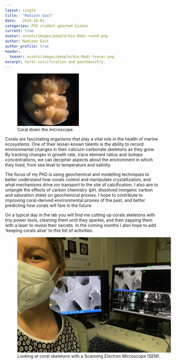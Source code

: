 ```yaml
---
layout: single
title:  "Madison East"
date:   2020-10-01
categories: PhD student geochem biomin
current: true
avatar: assets/images/people/bio-Madi-round.png
author: Madison East
author_profile: true
header:
  teaser: assets/images/people/bio-Madi-teaser.png
excerpt: Coral calcification and geochemistry.
---
```


<figure style="width: 40%" class="align-right">
  <!-- <img src="{{ site.url }}{{ site.baseurl }}/assets/images/bio-Madi-coral.png" alt="Coral close-up"> -->
  <img src="/assets/images/people/bio-Madi-coral.png" alt="Coral close-up">
  <figcaption>Coral down the microscope</figcaption>
</figure> 

Corals are fascinating organisms that play a vital role in the health of marine ecosystems. One of their lesser-known talents is the ability to record environmental changes in their calcium-carbonate skeletons as they grow.  By tracking changes in growth rate, trace element ratios and isotope concentrations, we can decipher aspects about the environment in which they lived, from sea level to temperature and salinity. 

The focus of my PhD is using geochemical and modelling techniques to better understand how corals control and manipulate crystallization, and what mechanisms drive ion transport to the site of calcification. I also aim to untangle the effects of carbon chemistry (pH, dissolved inorganic carbon and saturation state) on geochemical proxies. I hope to contribute to improving coral-derived environmental proxies of the past, and better predicting how corals will fare in the future.

On a typical day in the lab you will find me cutting up corals skeletons with tiny power tools, cleaning them until they sparkle, and then zapping them with a laser to reveal their secrets. In the coming months I also hope to add ‘keeping corals alive’ to this list of activities.

<figure style="width: 100%" class="align-center">
  <!-- <img src="{{ site.url }}{{ site.baseurl }}/assets/images/bio-Madi-coral.png" alt="Coral close-up"> -->
  <img src="/assets/images/people/bio-Madi-SEM.jpg" alt="Coral close-up">
  <figcaption>Looking at coral skeletons with a Scanning Electron Microscope (SEM).</figcaption>
</figure> 